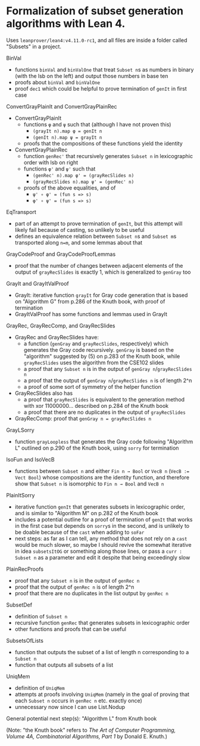 # Formalization of subset generation algorithms with Lean 4.

Uses `leanprover/lean4:v4.11.0-rc1`, and all files are inside a folder called "Subsets" in a project.

BinVal
- functions `binVal` and `binValOne` that treat `Subset n`s as numbers in binary (with the lsb on the left) and output those numbers in base ten
- proofs about `binVal` and `binValOne`
- proof `dec1` which could be helpful to prove termination of `genIt` in first case

ConvertGrayPlainIt and ConvertGrayPlainRec
- ConvertGrayPlainIt
  - functions `φ` and `ψ` such that (although I have not proven this)
    - `(grayIt n).map φ = genIt n`
    - `(genIt n).map ψ = grayIt n`
  - proofs that the compositions of these functions yield the identity
- ConvertGrayPlainRec
  - function `genRec'` that recursively generates `Subset n` in lexicographic order with lsb on right
  - functions `φ'` and `ψ'` such that
    - `(genRec' n).map φ' = (grayRecSlides n)`
    - `(grayRecSlides n).map ψ' = (genRec' n)`
  - proofs of the above equalities, and of
    - `ψ' ∘ φ' = (fun s => s)`
    - `φ' ∘ ψ' = (fun s => s)`

EqTransport
- part of an attempt to prove termination of `genIt`, but this attempt will likely fail because of casting, so unlikely to be useful
- defines an equivalence relation between `Subset n`s and `Subset m`s transported along `n=m`, and some lemmas about that

GrayCodeProof and GrayCodeProofLemmas
- proof that the number of changes between adjacent elements of the output of `grayRecSlides` is exactly 1, which is generalized to `genGray` too

GrayIt and GrayItValProof
- GrayIt: iterative function `grayIt` for Gray code generation that is based on "Algorithm G" from p.286 of the Knuth book, with proof of termination
- GrayItValProof has some functions and lemmas used in GrayIt

GrayRec, GrayRecComp, and GrayRecSlides
- GrayRec and GrayRecSlides have:
  - a function (`genGray` and `grayRecSlides`, respectively) which generates the Gray code recursively. `genGray` is based on the "algorithm" suggested by (5) on p.283 of the Knuth book, while `grayRecSlides` uses the algorithm from the CSE102 slides
  - a proof that any `Subset n` is in the output of `genGray n`/`grayRecSlides n`
  - a proof that the output of `genGray n`/`grayRecSlides n` is of length 2^n
  - a proof of some sort of symmetry of the helper function
- GrayRecSlides also has
  - a proof that `grayRecSlides` is equivalent to the generation method with xor 11000000... described on p.284 of the Knuth book
  - a proof that there are no duplicates in the output of `grayRecSlides`
- GrayRecComp: proof that `genGray n = grayRecSlides n`

GrayLSorry
- function `grayLoopless` that generates the Gray code following "Algorithm L" outlined on p.290 of the Knuth book, using `sorry` for termination

IsoFun and IsoVecB
- functions between `Subset n` and either `Fin n → Bool` or `VecB n` (`VecB := Vect Bool`) whose compositions are the identity function, and therefore show that `Subset n` is isomorphic to `Fin n → Bool` and `VecB n`

PlainItSorry
- iterative function `genIt` that generates subsets in lexicographic order, and is similar to "Algorithm M" on p.282 of the Knuth book
- includes a potential outline for a proof of termination of `genIt` that works in the first case but depends on `sorry`s in the second, and is unlikely to be doable because of the `cast` when adding to `soFar`
- next steps: as far as I can tell, any method that does not rely on a `cast` would be much slower, so maybe I should revive the somewhat iterative in idea `subsetsItOG` or something along those lines, or pass a `curr : Subset n` as a parameter and edit it despite that being exceedingly slow

PlainRecProofs
- proof that any `Subset n` is in the output of `genRec n`
- proof that the output of `genRec n` is of length 2^n
- proof that there are no duplicates in the list output by `genRec n`

SubsetDef
- definition of `Subset n`
- recursive function `genRec` that generates subsets in lexicographic order
- other functions and proofs that can be useful

SubsetsOfLists
- function that outputs the subset of a list of length n corresponding to a `Subset n`
- function that outputs all subsets of a list

UniqMem
- definition of `UniqMem`
- attempts at proofs involving `UniqMem` (namely in the goal of proving that each `Subset n` occurs in `genRec n` etc. exactly once)
- unnecessary now since I can use List.Nodup

General potential next step(s): "Algorithm L" from Knuth book

(Note: "the Knuth book" refers to _The Art of Computer Programming, Volume 4A, Combinatorial Algorithms, Part 1_ by Donald E. Knuth.)
